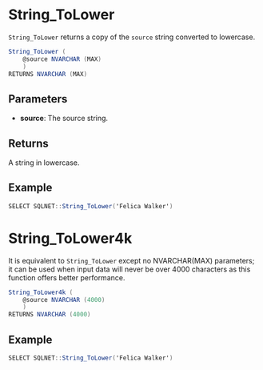 # String_ToLower

`String_ToLower` returns a copy of the `source` string converted to lowercase.

```csharp
String_ToLower (
	@source NVARCHAR (MAX)
	)
RETURNS NVARCHAR (MAX)
```

## Parameters

  - **source**: The source string.

## Returns

A string in lowercase.

## Example

```csharp
SELECT SQLNET::String_ToLower('Felica Walker')
```

# String_ToLower4k

It is equivalent to `String_ToLower` except no NVARCHAR(MAX) parameters; it can be used when input data will never be over 4000 characters as this function offers better performance.

```csharp
String_ToLower4k (
	@source NVARCHAR (4000)
	)
RETURNS NVARCHAR (4000)
```

## Example

```csharp
SELECT SQLNET::String_ToLower('Felica Walker')
```